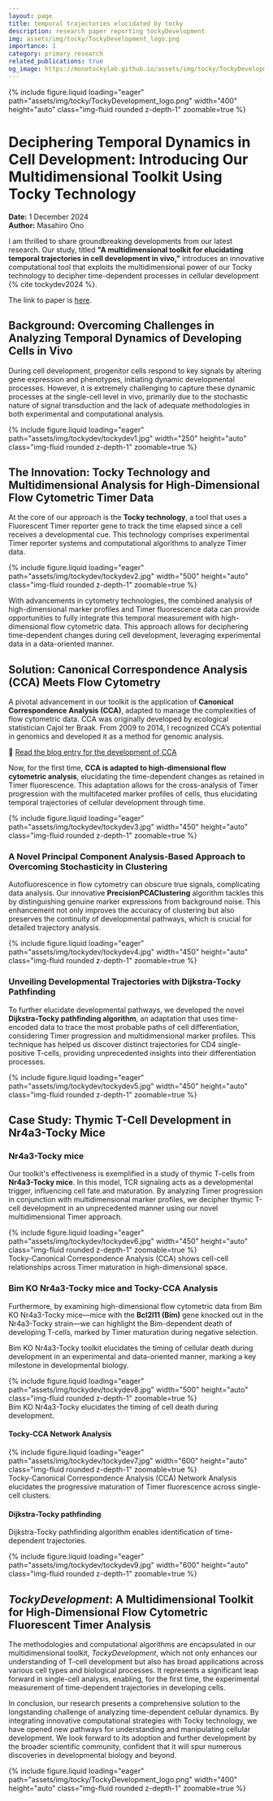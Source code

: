 ```yaml
---
layout: page
title: temporal trajectories elucidated by tocky
description: research paper reporting tockyDevelopment
img: assets/img/tocky/TockyDevelopment_logo.png
importance: 1
category: primary research
related_publications: true
og_image: https://monotockylab.github.io/assets/img/tocky/TockyDevelopment_logo.png
---
```


<div class="row">
    <div class="col-sm mt-3 mt-md-0">
        {% include figure.liquid loading="eager" path="assets/img/tocky/TockyDevelopment_logo.png" width="400" height="auto" class="img-fluid rounded z-depth-1" zoomable=true %}
    </div>
</div>

# Deciphering Temporal Dynamics in Cell Development: Introducing Our Multidimensional Toolkit Using Tocky Technology

**Date:** 1 December 2024  
**Author:** Masahiro Ono

I am thrilled to share groundbreaking developments from our latest research. Our study, titled **"A multidimensional toolkit for elucidating temporal trajectories in cell development in vivo,"** introduces an innovative computational tool that exploits the multidimensional power of our Tocky technology to decipher time-dependent processes in cellular development {% cite tockydev2024 %}.

The link to paper is [here](https://journals.biologists.com/dev/article/doi/10.1242/dev.204255/363265/A-multidimensional-toolkit-for-elucidating).


## Background: Overcoming Challenges in Analyzing Temporal Dynamics of Developing Cells in Vivo

During cell development, progenitor cells respond to key signals by altering gene expression and phenotypes, initiating dynamic developmental processes. However, it is extremely challenging to capture these dynamic processes at the single-cell level in vivo, primarily due to the stochastic nature of signal transduction and the lack of adequate methodologies in both experimental and computational analysis.

<div class="row">
    <div class="col-sm mt-3 mt-md-0">
        {% include figure.liquid loading="eager" path="assets/img/tockydev/tockydev1.jpg" width="250" height="auto" class="img-fluid rounded z-depth-1" zoomable=true %}
    </div>
</div>


## The Innovation: Tocky Technology and Multidimensional Analysis for High-Dimensional Flow Cytometric Timer Data

At the core of our approach is the **Tocky technology**, a tool that uses a Fluorescent Timer reporter gene to track the time elapsed since a cell receives a developmental cue. This technology comprises experimental Timer reporter systems and computational algorithms to analyze Timer data.

<div class="row">
    <div class="col-sm mt-3 mt-md-0">
        {% include figure.liquid loading="eager" path="assets/img/tockydev/tockydev2.jpg" width="500" height="auto" class="img-fluid rounded z-depth-1" zoomable=true %}
    </div>
</div>


With advancements in cytometry technologies, the combined analysis of high-dimensional marker profiles and Timer fluorescence data can provide opportunities to fully integrate this temporal measurement with high-dimensional flow cytometric data. This approach allows for deciphering time-dependent changes during cell development, leveraging experimental data in a data-oriented manner.


## Solution: Canonical Correspondence Analysis (CCA) Meets Flow Cytometry

A pivotal advancement in our toolkit is the application of **Canonical Correspondence Analysis (CCA)**, adapted to manage the complexities of flow cytometric data. CCA was originally developed by ecological statistician Cajol ter Braak. From 2009 to 2014, I recognized CCA’s potential in genomics and developed it as a method for genomic analysis.

📄 [Read the blog entry for the development of CCA](https://monotockylab.github.io/blog/2024/cca/)

Now, for the first time, **CCA is adapted to high-dimensional flow cytometric analysis**, elucidating the time-dependent changes as retained in Timer fluorescence. This adaptation allows for the cross-analysis of Timer progression with the multifaceted marker profiles of cells, thus elucidating temporal trajectories of cellular development through time.


<div class="row">
    <div class="col-sm mt-3 mt-md-0">
        {% include figure.liquid loading="eager" path="assets/img/tockydev/tockydev3.jpg" width="450" height="auto" class="img-fluid rounded z-depth-1" zoomable=true %}
    </div>
</div>

### A Novel Principal Component Analysis-Based Approach to Overcoming Stochasticity in Clustering

Autofluorescence in flow cytometry can obscure true signals, complicating data analysis. Our innovative **PrecisionPCAClustering** algorithm tackles this by distinguishing genuine marker expressions from background noise. This enhancement not only improves the accuracy of clustering but also preserves the continuity of developmental pathways, which is crucial for detailed trajectory analysis.


<div class="row">
    <div class="col-sm mt-3 mt-md-0">
        {% include figure.liquid loading="eager" path="assets/img/tockydev/tockydev4.jpg" width="450" height="auto" class="img-fluid rounded z-depth-1" zoomable=true %}
    </div>
</div>


### Unveiling Developmental Trajectories with Dijkstra-Tocky Pathfinding

To further elucidate developmental pathways, we developed the novel **Dijkstra-Tocky pathfinding algorithm**, an adaptation that uses time-encoded data to trace the most probable paths of cell differentiation, considering Timer progression and multidimensional marker profiles. This technique has helped us discover distinct trajectories for CD4 single-positive T-cells, providing unprecedented insights into their differentiation processes.


<div class="row">
    <div class="col-sm mt-3 mt-md-0">
        {% include figure.liquid loading="eager" path="assets/img/tockydev/tockydev5.jpg" width="450" height="auto" class="img-fluid rounded z-depth-1" zoomable=true %}
    </div>
</div>


## Case Study: Thymic T-Cell Development in Nr4a3-Tocky Mice

### Nr4a3-Tocky mice

Our toolkit's effectiveness is exemplified in a study of thymic T-cells from **Nr4a3-Tocky mice**. In this model, TCR signaling acts as a developmental trigger, influencing cell fate and maturation. By analyzing Timer progression in conjunction with multidimensional marker profiles, we decipher thymic T-cell development in an unprecedented manner using our novel multidimensional Timer approach.

<div class="row">
    <div class="col-sm mt-3 mt-md-0">
        {% include figure.liquid loading="eager" path="assets/img/tockydev/tockydev6.jpg" width="450" height="auto" class="img-fluid rounded z-depth-1" zoomable=true %}
    </div>
</div>
<div class="caption">
  Tocky-Canonical Correspondence Analysis (CCA) shows cell-cell relationships across Timer maturation in high-dimensional space.
</div>


### Bim KO Nr4a3-Tocky mice and Tocky-CCA Analysis

Furthermore, by examining high-dimensional flow cytometric data from Bim KO Nr4a3-Tocky mice—mice with the **Bcl2l11 (Bim)** gene knocked out in the Nr4a3-Tocky strain—we can highlight the Bim-dependent death of developing T-cells, marked by Timer maturation during negative selection. 

Bim KO Nr4a3-Tocky toolkit elucidates the timing of cellular death during development in an experimental and data-oriented manner, marking a key milestone in developmental biology.

<div class="row">
    <div class="col-sm mt-3 mt-md-0">
        {% include figure.liquid loading="eager" path="assets/img/tockydev/tockydev8.jpg" width="500" height="auto" class="img-fluid rounded z-depth-1" zoomable=true %}
    </div>
</div>
<div class="caption">
  Bim KO Nr4a3-Tocky elucidates the timing of cell death during development.
</div>

#### Tocky-CCA Network Analysis

<div class="row">
    <div class="col-sm mt-3 mt-md-0">
        {% include figure.liquid loading="eager" path="assets/img/tockydev/tockydev7.jpg" width="600" height="auto" class="img-fluid rounded z-depth-1" zoomable=true %}
    </div>
</div>
<div class="caption">
  Tocky-Canonical Correspondence Analysis (CCA) Network Analysis elucidates the progressive maturation of Timer fluorescence across single-cell clusters.
</div>


#### Dijkstra-Tocky pathfinding

Dijkstra-Tocky pathfinding algorithm enables identification of time-dependent trajectories.

<div class="row">
    <div class="col-sm mt-3 mt-md-0">
        {% include figure.liquid loading="eager" path="assets/img/tockydev/tockydev9.jpg" width="600" height="auto" class="img-fluid rounded z-depth-1" zoomable=true %}
    </div>
</div>



## *TockyDevelopment*: A Multidimensional Toolkit for High-Dimensional Flow Cytometric Fluorescent Timer Analysis

The methodologies and computational algorithms are encapsulated in our multidimensional toolkit, *TockyDevelopment*, which not only enhances our understanding of T-cell development but also has broad applications across various cell types and biological processes. It represents a significant leap forward in single-cell analysis, enabling, for the first time, the experimental measurement of time-dependent trajectories in developing cells.

In conclusion, our research presents a comprehensive solution to the longstanding challenge of analyzing time-dependent cellular dynamics. By integrating innovative computational strategies with Tocky technology, we have opened new pathways for understanding and manipulating cellular development. We look forward to its adoption and further development by the broader scientific community, confident that it will spur numerous discoveries in developmental biology and beyond.


<div class="row">
    <div class="col-sm mt-3 mt-md-0">
        {% include figure.liquid loading="eager" path="assets/img/tocky/TockyDevelopment_logo.png" width="400" height="auto" class="img-fluid rounded z-depth-1" zoomable=true %}
    </div>
</div>

